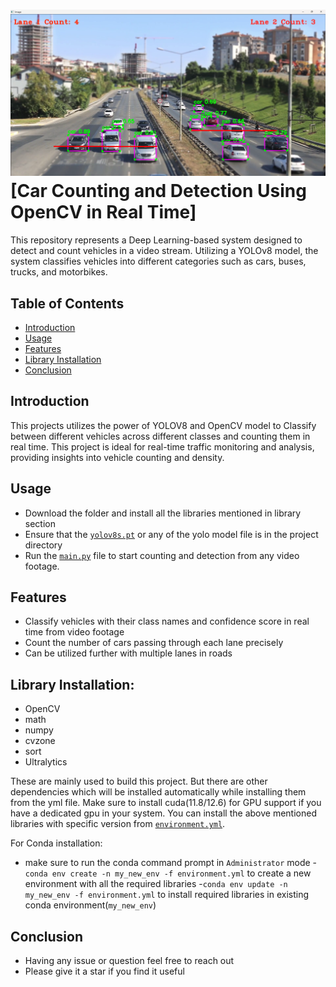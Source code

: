# ![Car Detection & Counter Logo](https://github.com/Ghost-141/Car_Detection_Counter/blob/main/cover.png)[Car Counting and Detection Using OpenCV in Real Time]
This repository represents a Deep Learning-based system designed to detect and count vehicles in a video stream. Utilizing a YOLOv8 model, the system classifies vehicles into different categories such as cars, buses, trucks, and motorbikes. 

## Table of Contents
- [Introduction](#introduction)
- [Usage](#usage)
- [Features](#features)
- [Library Installation](#library-installation)
- [Conclusion](#conclusion)

## Introduction
This projects utilizes the power of YOLOV8 and OpenCV model  to Classify between different vehicles across different classes and counting them in real time. This project is ideal for real-time traffic monitoring and analysis, providing insights into vehicle counting and density.

## Usage
- Download the folder and install all the libraries mentioned in library section
- Ensure that the [`yolov8s.pt`](yolov8s.pt) or any of the yolo model file is in the project directory
- Run the [`main.py`](main.py) file to start counting and detection from any video footage.
   
## Features
- Classify vehicles with their class names and confidence score in real time from video footage
- Count the number of cars passing through each lane precisely
- Can be utilized further with multiple lanes in roads

## Library Installation:  
- OpenCV
- math
- numpy
- cvzone
- sort
- Ultralytics 

These are mainly used to build this project. But there are other dependencies which will be installed automatically while installing them from the yml file. Make sure to install cuda(11.8/12.6) for GPU support if you have a dedicated gpu in your system. You can install the above mentioned libraries with specific version from [`environment.yml`](environment.yml).

For Conda installation:
- make sure to run the conda command prompt in `Administrator` mode 
-`conda env create -n my_new_env -f environment.yml` to create a new environment with all the required libraries
-`conda env update -n my_new_env -f environment.yml` to install required libraries in existing conda environment(`my_new_env`) 

## Conclusion
- Having any issue or question feel free to reach out
- Please give it a star if you find it useful


